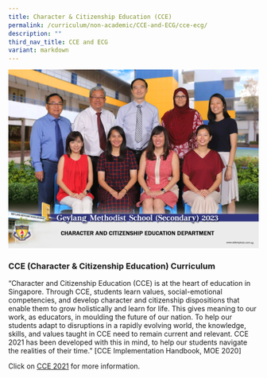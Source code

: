 ```yaml
---
title: Character & Citizenship Education (CCE)
permalink: /curriculum/non-academic/CCE-and-ECG/cce-ecg/
description: ""
third_nav_title: CCE and ECG
variant: markdown
---
```


![](/images/character_and_citizenship_education_department_2.jpg)

### CCE (Character & Citizenship Education) Curriculum

“Character and Citizenship Education (CCE) is at the heart of education in Singapore. Through CCE, students learn values, social-emotional competencies, and develop character and citizenship dispositions that enable them to grow holistically and learn for life. This gives meaning to our work, as educators, in moulding the future of our nation. To help our students adapt to disruptions in a rapidly evolving world, the knowledge, skills, and values taught in CCE need to remain current and relevant. CCE 2021 has been developed with this in mind, to help our students navigate the realities of their time.” \[CCE Implementation Handbook, MOE 2020\]

Click on [CCE 2021](https://www.moe.gov.sg/-/media/files/secondary/syllabuses/cce/2021-character-and-citizenship-education-syllabus-secondary.pdf) for more information.
